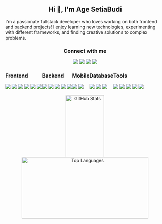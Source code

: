 <div align="center">
  <h2>Hi 👋, I'm Age SetiaBudi</h2>
  <p align="left">I'm a passionate fullstack developer who loves working on both frontend and backend projects! I enjoy learning new technologies, experimenting with different frameworks, and finding creative solutions to complex problems.</p>
</div>

<div align="center">
  <h3>Connect with me</h3>
  <a href="https://www.instagram.com/age.stbdi/"/><img src="https://img.shields.io/badge/Instagram-%23E4405F.svg?&style=for-the-badge&logo=instagram&logoColor=white" /></a>
  <a href="https://wa.me/+6285155156859"/><img src="https://img.shields.io/badge/Whatsapp-5ad46b.svg?&style=for-the-badge&logo=whatsapp&logoColor=white" /></a>
  <a href="https://www.linkedin.com/in/agesetiabudi/"><img src="https://img.shields.io/badge/LinkedIn-blue?style=for-the-badge&logo=linkedin&logoColor=white" /></a>
  <a href="mailto:agesetiabudi16@gmail.com"><img src="https://img.shields.io/badge/GMAIL-ec463c?style=for-the-badge&logo=gmail&logoColor=white" /></a>
</div>
<div style="display: flex;">
  <div>
    <h3>Frontend</h3>
    <img src="https://img.shields.io/badge/-HTML5-E34F26?style=flat&logo=html5&logoColor=white" />
    <img src="https://img.shields.io/badge/-CSS3-1572B6?style=flat&logo=css3&logoColor=white" />
    <img src="https://img.shields.io/badge/-React-20232A?style=flat&logo=react" />
    <img src="https://img.shields.io/badge/-Vue.js-4FC08D?style=flat&logo=vue.js&logoColor=white" />
    <img src="https://img.shields.io/badge/-Bootstrap-563D7C?style=flat&logo=bootstrap&logoColor=white" />
    <img src="https://img.shields.io/badge/-Nuxt.js-364f64?style=flat&logo=nuxt.js&logoColor=white" />
  </div>
  <div>
    <h3>Backend</h3>
    <img src="https://img.shields.io/badge/-Node.js-339933?style=flat&logo=node.js&logoColor=white" />
    <img src="https://img.shields.io/badge/-Express-000000?style=flat&logo=express&logoColor=white" />
    <img src="https://img.shields.io/badge/-Laravel-EF3E3E?style=flat&logo=laravel&logoColor=white" />
    <img src="https://img.shields.io/badge/-Slim_PHP-6C6C6C?style=flat&logo=php&logoColor=white" />
    <img src="https://img.shields.io/badge/-Python-38719c?style=flat&logo=python&logoColor=white" />
  </div>
  <div>
    <h3>Mobile</h3>
    <img src="https://img.shields.io/badge/-Flutter-5bc8f9?style=flat&logo=flutter&logoColor=white" />
    <img src="https://img.shields.io/badge/-Android-a7c940?style=flat&logo=android&logoColor=white" />
  </div>
  <div>
    <h3>Database</h3>
    <img src="https://img.shields.io/badge/-MongoDB-47A248?style=flat&logo=mongodb&logoColor=white" />
    <img src="https://img.shields.io/badge/-MySQL-4479A1?style=flat&logo=mysql&logoColor=white" />
    <img src="https://img.shields.io/badge/-Firebase-FFCA28?style=flat&logo=firebase&logoColor=white" />
  </div>
  <div>
    <h3>Tools</h3>
    <img src="https://img.shields.io/badge/-Cloudflare-f08629?style=flat&logo=cloudflare&logoColor=white" />
    <img src="https://img.shields.io/badge/-AWS-232F3E?style=flat&logo=amazon-aws&logoColor=white" />
    <img src="https://img.shields.io/badge/-Google%20Cloud-4285F4?style=flat&logo=google-cloud&logoColor=white" />
    <img src="https://img.shields.io/badge/-DigitalOcean-0080FF?style=flat&logo=digitalocean&logoColor=white" />
    <img src="https://img.shields.io/badge/-Figma-F24E1E?style=flat&logo=figma&logoColor=white" />
  </div>
</div>
<br />
<div align="center">
    <img src="https://github-readme-stats.vercel.app/api?username=agesetiabudi&show_icons=true&theme=radical&count_private=true" alt="GitHub Stats" width="49%" height="195px" />
    <img src="https://github-readme-stats.vercel.app/api/top-langs/?username=agesetiabudi&layout=compact&theme=radical&count_private=true" alt="Top Languages" width="400" height="195px" />
</div>

